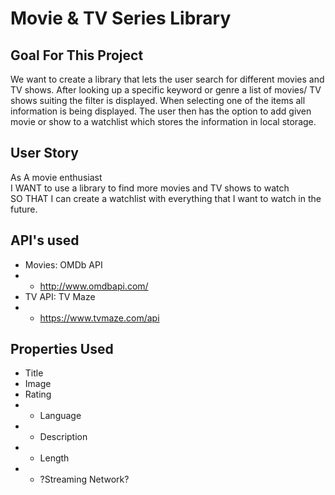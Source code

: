 # Movie & TV Series Library

## Goal For This Project
We want to create a library that lets the user search for different movies and TV shows. After looking up a specific keyword or genre a list of movies/ TV shows suiting the filter is displayed. When selecting one of the items all information is being displayed. The user then has the option to add given movie or show to a watchlist which stores the information in local storage.

## User Story
As A movie enthusiast <br>
I WANT to use a library to find more movies and TV shows to watch <br>
SO THAT I can create a watchlist with everything that I want to watch in the future.

## API's used
* Movies: OMDb API
* * http://www.omdbapi.com/
*  TV API: TV Maze
* * https://www.tvmaze.com/api

## Properties Used
* Title
* Image
* Rating
* * Language
* * Description
* * Length
* * ?Streaming Network?
